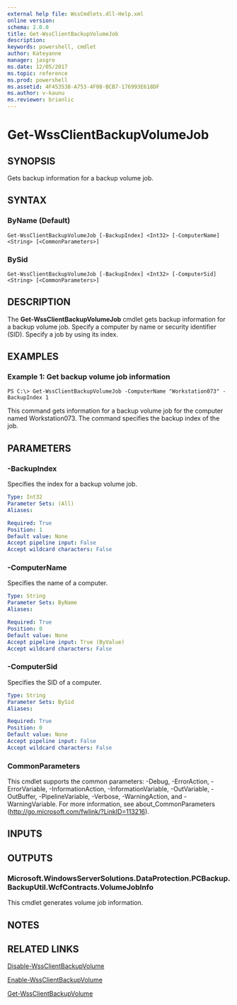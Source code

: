 ```yaml
---
external help file: WssCmdlets.dll-Help.xml
online version: 
schema: 2.0.0
title: Get-WssClientBackupVolumeJob
description: 
keywords: powershell, cmdlet
author: Kateyanne
manager: jasgro
ms.date: 12/05/2017
ms.topic: reference
ms.prod: powershell
ms.assetid: 4F453538-A753-4F08-BCB7-176993E618DF
ms.author: v-kaunu
ms.reviewer: brianlic
---
```


# Get-WssClientBackupVolumeJob

## SYNOPSIS
Gets backup information for a backup volume job.

## SYNTAX

### ByName (Default)
```
Get-WssClientBackupVolumeJob [-BackupIndex] <Int32> [-ComputerName] <String> [<CommonParameters>]
```

### BySid
```
Get-WssClientBackupVolumeJob [-BackupIndex] <Int32> [-ComputerSid] <String> [<CommonParameters>]
```

## DESCRIPTION
The **Get-WssClientBackupVolumeJob** cmdlet gets backup information for a backup volume job.
Specify a computer by name or security identifier (SID).
Specify a job by using its index.

## EXAMPLES

### Example 1: Get backup volume job information
```
PS C:\> Get-WssClientBackupVolumeJob -ComputerName "Workstation073" -BackupIndex 1
```

This command gets information for a backup volume job for the computer named Workstation073.
The command specifies the backup index of the job.

## PARAMETERS

### -BackupIndex
Specifies the index for a backup volume job.

```yaml
Type: Int32
Parameter Sets: (All)
Aliases: 

Required: True
Position: 1
Default value: None
Accept pipeline input: False
Accept wildcard characters: False
```

### -ComputerName
Specifies the name of a computer.

```yaml
Type: String
Parameter Sets: ByName
Aliases: 

Required: True
Position: 0
Default value: None
Accept pipeline input: True (ByValue)
Accept wildcard characters: False
```

### -ComputerSid
Specifies the SID of a computer.

```yaml
Type: String
Parameter Sets: BySid
Aliases: 

Required: True
Position: 0
Default value: None
Accept pipeline input: False
Accept wildcard characters: False
```

### CommonParameters
This cmdlet supports the common parameters: -Debug, -ErrorAction, -ErrorVariable, -InformationAction, -InformationVariable, -OutVariable, -OutBuffer, -PipelineVariable, -Verbose, -WarningAction, and -WarningVariable. For more information, see about_CommonParameters (http://go.microsoft.com/fwlink/?LinkID=113216).

## INPUTS

## OUTPUTS

### Microsoft.WindowsServerSolutions.DataProtection.PCBackup.BackupUtil.WcfContracts.VolumeJobInfo
This cmdlet generates volume job information.

## NOTES

## RELATED LINKS

[Disable-WssClientBackupVolume](./Disable-WssClientBackupVolume.md)

[Enable-WssClientBackupVolume](./Enable-WssClientBackupVolume.md)

[Get-WssClientBackupVolume](./Get-WssClientBackupVolume.md)

